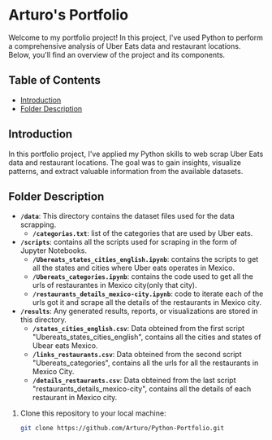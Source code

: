 # Arturo's Portfolio

Welcome to my portfolio project! In this project, I've used Python to perform a comprehensive analysis of Uber Eats data and restaurant locations. Below, you'll find an overview of the project and its components.

## Table of Contents
- [Introduction](#introduction)
- [Folder Description](#Folder-Description)



## Introduction
In this portfolio project, I've applied my Python skills to web scrap Uber Eats data and restaurant locations.
The goal was to gain insights, visualize patterns, and extract valuable information from the available datasets.


## Folder Description
- **`/data`**: This directory contains the dataset files used for the data scrapping.
   - **`/categorias.txt`**: list of the categories that are used by Uber eats.
- **`/scripts`**: contains all the scripts used for scraping in the form of Jupyter Notebooks.
   - **`/Ubereats_states_cities_english.ipynb`**: contains the scripts to get all the states and cities where Uber eats operates in Mexico.
   - **`/Ubereats_categories.ipynb`**: contains the code used to get all the urls of restaurantes in Mexico city(only that city).
   - **`/restaurants_details_mexico-city.ipynb`**: code to iterate each of the urls got it and scrape all the details of the restaurants in Mexico city.
- **`/results`**: Any generated results, reports, or visualizations are stored in this directory.
    - **`/states_cities_english.csv`**: Data obteined from the first script "Ubereats_states_cities_english", contains all the cities and states of Ubear eats Mexico.
    - **`/links_restaurants.csv`**: Data obteined from the second script "Ubereats_categories", contains all the urls for all the restaurants in Mexico City.
    - **`/details_restaurants.csv`**: Data obteined from the last script "restaurants_details_mexico-city", contains all the details of each restaurant in Mexico city.
      


1. Clone this repository to your local machine:
   ```bash
   git clone https://github.com/Arturo/Python-Portfolio.git
